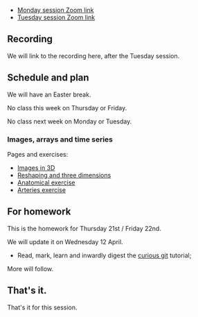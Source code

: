 * [Monday session Zoom link](https://bham-ac-uk.zoom.us/j/87903087978?pwd=OEtJbXBCekRiRjV2UkJnRmtxbUxXUT09)
* [Tuesday session Zoom link](https://bham-ac-uk.zoom.us/j/86508385148?pwd=WjNSdTdQUWkyWjRwVjBTeTVjSGczQT09)

## Recording

We will link to the recording here, after the Tuesday session.

## Schedule and plan

We will have an Easter break.

No class this week on Thursday or Friday.

No class next week on Monday or Tuesday.

### Images, arrays and time series

Pages and exercises:

* [Images in 3D](https://textbook.nipraxis.org/images_3d)
* [Reshaping and three
  dimensions](https://textbook.nipraxis.org/reshape_and_3d.html)
* [Anatomical
  exercise](https://hub.nipraxis.org/hub/user-redirect/git-pull?repo=https%3A//github.com/nipraxis/anatomical&subPath=anatomical.ipynb)
* [Arteries
  exercise](https://hub.nipraxis.org/hub/user-redirect/git-pull?repo=https%3A//github.com/nipraxis/arteries&subPath=arteries.ipynb)

## For homework

This is the homework for Thursday 21st / Friday 22nd.

We will update it on Wednesday 12 April.

- Read, mark, learn and inwardly digest the [curious
  git](https://matthew-brett.github.io/curious-git/) tutorial;

More will follow.

## That's it.

That's it for this session.
